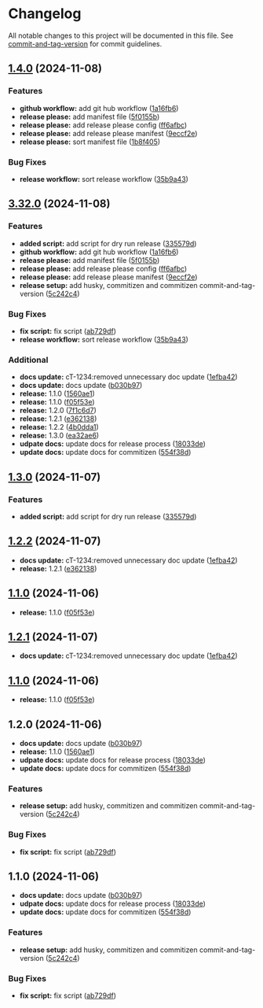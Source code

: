 # Changelog

All notable changes to this project will be documented in this file. See [commit-and-tag-version](https://github.com/absolute-version/commit-and-tag-version) for commit guidelines.

## [1.4.0](https://github.com/kamran-plt/release-process/compare/v1.3.0...v1.4.0) (2024-11-08)


### Features

* **github workflow:** add git hub workflow ([1a16fb6](https://github.com/kamran-plt/release-process/commit/1a16fb6b9b56deb10dbb42126be65c9c2b425ed9))
* **release please:** add manifest file ([5f0155b](https://github.com/kamran-plt/release-process/commit/5f0155b5b7cb3d4c896cb39ead2862c2f97e2a57))
* **release please:** add release please config ([ff6afbc](https://github.com/kamran-plt/release-process/commit/ff6afbcf19b70ed7c16bdd4c5efe542fb39118c4))
* **release please:** add release please manifest ([9eccf2e](https://github.com/kamran-plt/release-process/commit/9eccf2eeb33752afb3e00a0b74aac7984ac5410e))
* **release please:** sort manifest file ([1b8f405](https://github.com/kamran-plt/release-process/commit/1b8f4055da6428ead0e60b86aa077dbfd6100d2f))


### Bug Fixes

* **release workflow:** sort release workflow ([35b9a43](https://github.com/kamran-plt/release-process/commit/35b9a43c738d2f9792aa0467cc76c67ce35a8d14))

## [3.32.0](https://github.com/kamran-plt/release-process/compare/v3.31.0...v3.32.0) (2024-11-08)


### Features

* **added script:** add script for dry run release ([335579d](https://github.com/kamran-plt/release-process/commit/335579da6ef278f7e612a50fb06f5da87cec2a5d))
* **github workflow:** add git hub workflow ([1a16fb6](https://github.com/kamran-plt/release-process/commit/1a16fb6b9b56deb10dbb42126be65c9c2b425ed9))
* **release please:** add manifest file ([5f0155b](https://github.com/kamran-plt/release-process/commit/5f0155b5b7cb3d4c896cb39ead2862c2f97e2a57))
* **release please:** add release please config ([ff6afbc](https://github.com/kamran-plt/release-process/commit/ff6afbcf19b70ed7c16bdd4c5efe542fb39118c4))
* **release please:** add release please manifest ([9eccf2e](https://github.com/kamran-plt/release-process/commit/9eccf2eeb33752afb3e00a0b74aac7984ac5410e))
* **release setup:** add husky, commitizen and commitizen commit-and-tag-version ([5c242c4](https://github.com/kamran-plt/release-process/commit/5c242c4abafc0a5a03b1d3cfef321d4ba24628a9))


### Bug Fixes

* **fix script:** fix script ([ab729df](https://github.com/kamran-plt/release-process/commit/ab729df4e9302a889c581bcb511e0d31f17d2d4b))
* **release workflow:** sort release workflow ([35b9a43](https://github.com/kamran-plt/release-process/commit/35b9a43c738d2f9792aa0467cc76c67ce35a8d14))


### Additional

* **docs update:** cT-1234:removed unnecessary doc update ([1efba42](https://github.com/kamran-plt/release-process/commit/1efba4237f543a2dcc7282ef9957c219ff969b61))
* **docs update:** docs update ([b030b97](https://github.com/kamran-plt/release-process/commit/b030b978f7c7b4ac40092fbdc8c6bb5a78c04300))
* **release:** 1.1.0 ([1560ae1](https://github.com/kamran-plt/release-process/commit/1560ae11cfa198ca67cfda2dea54ef0ab4f2a7e8))
* **release:** 1.1.0 ([f05f53e](https://github.com/kamran-plt/release-process/commit/f05f53e537a1d9146b5e72a259b1b147202cf8c8))
* **release:** 1.2.0 ([7f1c6d7](https://github.com/kamran-plt/release-process/commit/7f1c6d72c85781af9784d73e19d29d192cc49b6d))
* **release:** 1.2.1 ([e362138](https://github.com/kamran-plt/release-process/commit/e362138ab0473bbf45ae34ecdba97783a859f589))
* **release:** 1.2.2 ([4b0dda1](https://github.com/kamran-plt/release-process/commit/4b0dda1a7decbce187d76f205cc324290454105c))
* **release:** 1.3.0 ([ea32ae6](https://github.com/kamran-plt/release-process/commit/ea32ae6ece69a50217b09b3665e1965b587daa92))
* **udpate docs:** update docs for release process ([18033de](https://github.com/kamran-plt/release-process/commit/18033deaf1f21c82d87dbc0221cfe11fbc3d0ad5))
* **update docs:** update docs for commitizen ([554f38d](https://github.com/kamran-plt/release-process/commit/554f38dd598403ace8928b48f28acf079ad8d269))

## [1.3.0](https://github.com/kamran-plt/release-process/compare/v1.2.2...v1.3.0) (2024-11-07)


### Features

* **added script:** add script for dry run release ([335579d](https://github.com/kamran-plt/release-process/commit/335579da6ef278f7e612a50fb06f5da87cec2a5d))

## [1.2.2](https://github.com/kamran-plt/release-process/compare/v1.2.0...v1.2.2) (2024-11-07)


* **docs update:** cT-1234:removed unnecessary doc update ([1efba42](https://github.com/kamran-plt/release-process/commit/1efba4237f543a2dcc7282ef9957c219ff969b61))
* **release:** 1.2.1 ([e362138](https://github.com/kamran-plt/release-process/commit/e362138ab0473bbf45ae34ecdba97783a859f589))

## [1.1.0](https://github.com/kamran-plt/release-process/compare/f05f53e537a1d9146b5e72a259b1b147202cf8c8...v1.1.0) (2024-11-06)


* **release:** 1.1.0 ([f05f53e](https://github.com/kamran-plt/release-process/commit/f05f53e537a1d9146b5e72a259b1b147202cf8c8))

## [1.2.1](https://github.com/kamran-plt/release-process/compare/v1.2.0...v1.2.1) (2024-11-07)


* **docs update:** cT-1234:removed unnecessary doc update ([1efba42](https://github.com/kamran-plt/release-process/commit/1efba4237f543a2dcc7282ef9957c219ff969b61))

## [1.1.0](https://github.com/kamran-plt/release-process/compare/f05f53e537a1d9146b5e72a259b1b147202cf8c8...v1.1.0) (2024-11-06)


* **release:** 1.1.0 ([f05f53e](https://github.com/kamran-plt/release-process/commit/f05f53e537a1d9146b5e72a259b1b147202cf8c8))

## 1.2.0 (2024-11-06)


* **docs update:** docs update ([b030b97](https://github.com/kamran-plt/release-process/commit/b030b978f7c7b4ac40092fbdc8c6bb5a78c04300))
* **release:** 1.1.0 ([1560ae1](https://github.com/kamran-plt/release-process/commit/1560ae11cfa198ca67cfda2dea54ef0ab4f2a7e8))
* **udpate docs:** update docs for release process ([18033de](https://github.com/kamran-plt/release-process/commit/18033deaf1f21c82d87dbc0221cfe11fbc3d0ad5))
* **update docs:** update docs for commitizen ([554f38d](https://github.com/kamran-plt/release-process/commit/554f38dd598403ace8928b48f28acf079ad8d269))


### Features

* **release setup:** add husky, commitizen and commitizen commit-and-tag-version ([5c242c4](https://github.com/kamran-plt/release-process/commit/5c242c4abafc0a5a03b1d3cfef321d4ba24628a9))


### Bug Fixes

* **fix script:** fix script ([ab729df](https://github.com/kamran-plt/release-process/commit/ab729df4e9302a889c581bcb511e0d31f17d2d4b))

## 1.1.0 (2024-11-06)


* **docs update:** docs update ([b030b97](https://github.com/kamran-plt/release-process/commit/b030b978f7c7b4ac40092fbdc8c6bb5a78c04300))
* **udpate docs:** update docs for release process ([18033de](https://github.com/kamran-plt/release-process/commit/18033deaf1f21c82d87dbc0221cfe11fbc3d0ad5))
* **update docs:** update docs for commitizen ([554f38d](https://github.com/kamran-plt/release-process/commit/554f38dd598403ace8928b48f28acf079ad8d269))


### Features

* **release setup:** add husky, commitizen and commitizen commit-and-tag-version ([5c242c4](https://github.com/kamran-plt/release-process/commit/5c242c4abafc0a5a03b1d3cfef321d4ba24628a9))


### Bug Fixes

* **fix script:** fix script ([ab729df](https://github.com/kamran-plt/release-process/commit/ab729df4e9302a889c581bcb511e0d31f17d2d4b))
